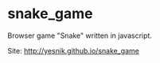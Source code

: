 snake_game
==========

Browser game "Snake" written in javascript.

Site: http://yesnik.github.io/snake_game
